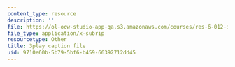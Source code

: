 ```yaml
---
content_type: resource
description: ''
file: https://ol-ocw-studio-app-qa.s3.amazonaws.com/courses/res-6-012-introduction-to-probability-spring-2018/9710e60b5b795bf6b45966392712dd45_OlKmZj2TKnk.vtt
file_type: application/x-subrip
resourcetype: Other
title: 3play caption file
uid: 9710e60b-5b79-5bf6-b459-66392712dd45
---
```

